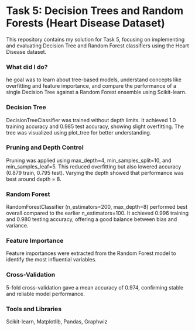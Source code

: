 # Task 5: Decision Trees and Random Forests (Heart Disease Dataset)

This repository contains my solution for Task 5, focusing on implementing and evaluating Decision Tree and Random Forest classifiers using the Heart Disease dataset.

### What did I do?

he goal was to learn about tree-based models, understand concepts like overfitting and feature importance, and compare the performance of a single Decision Tree against a Random Forest ensemble using Scikit-learn.

### Decision Tree

DecisionTreeClassifier was trained without depth limits. It achieved 1.0 training accuracy and 0.985 test accuracy, showing slight overfitting. The tree was visualized using plot_tree for better understanding.

### Pruning and Depth Control

Pruning was applied using max_depth=4, min_samples_split=10, and min_samples_leaf=5. This reduced overfitting but also lowered accuracy (0.879 train, 0.795 test). Varying the depth showed that performance was best around depth = 8.

### Random Forest

RandomForestClassifier (n_estimators=200, max_depth=8) performed best overall compared to the earlier n_estimators=100. It achieved 0.996 training and 0.980 testing accuracy, offering a good balance between bias and variance.

### Feature Importance

Feature importances were extracted from the Random Forest model to identify the most influential variables.

### Cross-Validation

5-fold cross-validation gave a mean accuracy of 0.974, confirming stable and reliable model performance.

### Tools and Libraries
Scikit-learn, Matplotlib, Pandas, Graphwiz